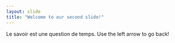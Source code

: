 ```yaml
---
layout: slide
title: "Welcome to our second slide!"
---
```

Le savoir est une question de temps.
Use the left arrow to go back!
